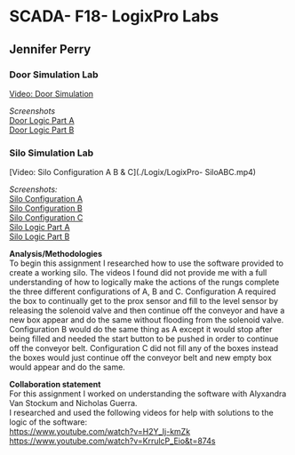 # SCADA- F18- LogixPro Labs
## Jennifer Perry

### Door Simulation Lab
[Video: Door Simulation](./Logix/LogixPro-Door.mp4)  

*Screenshots*  
[Door Logic Part A](./Logix/DoorLogic.PNG)    
[Door Logic Part B](./Logix/DoorLogic2.PNG)  

### Silo Simulation Lab

[Video: Silo Configuration A B & C](./Logix/LogixPro- SiloABC.mp4)  

*Screenshots:*  
[Silo Configuration A](./Logix/SiloA.PNG)  
[Silo Configuration B](./Logix/SiloB.PNG)  
[Silo Configuration C](./Logix/SiloC.PNG)  
[Silo Logic Part A](./Logix/SiloLogic.PNG)  
[Silo Logic Part B](./Logix/SiloLogic2.PNG)  


**Analysis/Methodologies**  
To begin this assignment I researched how to use the software provided to create a working silo. The videos I found did not provide me with a full understanding of how to logically make the actions of the rungs complete the three different configurations of A, B and C. Configuration A required the box to continually get to the prox sensor and fill to the level sensor by releasing the solenoid valve and then continue off the conveyor and have a new box appear and do the same without flooding from the solenoid valve. Configuration B would do the same thing as A except it would stop after being filled and needed the start button to be pushed in order to continue off the conveyor belt. Configuration C did not fill any of the boxes instead the boxes would just continue off the conveyor belt and new empty box would appear and do the same. 

**Collaboration statement**  
For this assignment I worked on understanding the software with Alyxandra Van Stockum and Nicholas Guerra.    
I researched and used the following videos for help with solutions to the logic of the software:    
https://www.youtube.com/watch?v=H2Y_Ij-kmZk   
https://www.youtube.com/watch?v=KrrulcP_Eio&t=874s  
